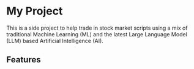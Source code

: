 # My Project

This is a side project to help trade in stock market scripts using a mix of traditional Machine Learning (ML) and the latest Large Language Model (LLM) based Artificial Intelligence (AI).

## Features
